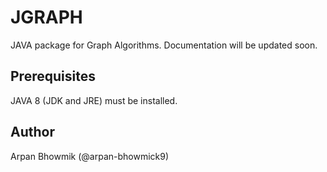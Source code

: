 # JGRAPH

JAVA package for Graph Algorithms. Documentation will be updated soon.

## Prerequisites

JAVA 8 (JDK and JRE) must be installed.


## Author 

Arpan Bhowmik (@arpan-bhowmick9)